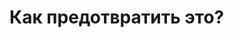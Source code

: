 # Как предотвратить это?

<!-- но если мы не хотим видеть стандартного поведения компонентов как нам предотвратить это ? -->